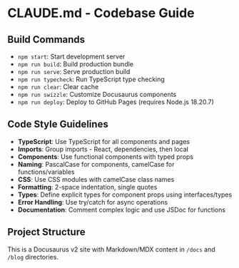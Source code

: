 # CLAUDE.md - Codebase Guide

## Build Commands
- `npm start`: Start development server
- `npm run build`: Build production bundle
- `npm run serve`: Serve production build
- `npm run typecheck`: Run TypeScript type checking
- `npm run clear`: Clear cache
- `npm run swizzle`: Customize Docusaurus components
- `npm run deploy`: Deploy to GitHub Pages (requires Node.js 18.20.7)

## Code Style Guidelines
- **TypeScript**: Use TypeScript for all components and pages
- **Imports**: Group imports - React, dependencies, then local
- **Components**: Use functional components with typed props
- **Naming**: PascalCase for components, camelCase for functions/variables
- **CSS**: Use CSS modules with camelCase class names
- **Formatting**: 2-space indentation, single quotes
- **Types**: Define explicit types for component props using interfaces/types
- **Error Handling**: Use try/catch for async operations
- **Documentation**: Comment complex logic and use JSDoc for functions

## Project Structure
This is a Docusaurus v2 site with Markdown/MDX content in `/docs` and `/blog` directories.